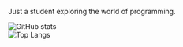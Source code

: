 Just a student exploring the world of programming.

![GitHub stats](https://github-readme-stats.vercel.app/api?username=orest58008&show_icons=true&theme=dark)  
![Top Langs](https://github-readme-stats.vercel.app/api/top-langs/?username=orest58008&layout=donut&theme=dark)
